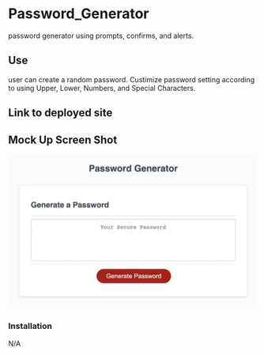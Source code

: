 # Password_Generator
password generator using prompts, confirms, and alerts.


## Use

user can create a random password. Custimize password setting according to using Upper, Lower, Numbers, and Special Characters. 

## Link to deployed site


## Mock Up Screen Shot

![The Password Generator application displays a red button to "Generate Password".](./assets/password_gen_screenshot.jpg)

### Installation 

N/A

